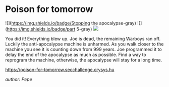 # Poison for tomorrow
![](https://img.shields.io/badge/Stopping the apocalypse-gray)
![](https://img.shields.io/badge/part 5-gray)
![](https://img.shields.io/badge/medium-gray)

You did it! Everything blew up. Joe is dead, the remaining Warboys ran off. Luckily the anti-apocalypse machine is unharmed. As you walk closer to the machine you see it is counting down from 999 years. Joe programmed it to delay the end of the apocalypse as much as possible. Find a way to reprogram the machine, otherwise, the apocalypse will stay for a long time.

https://poison-for-tomorrow.secchallenge.crysys.hu

*author: Pepe*